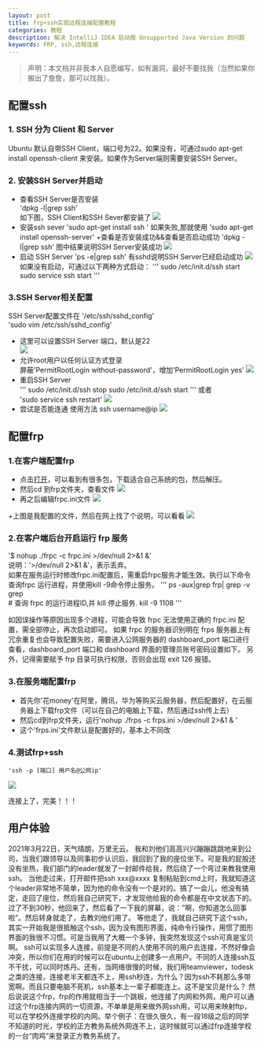 ```yaml
---
layout: post
title: frp+ssh实现远程连接配置教程
categories: 教程
description: 解决 IntelliJ IDEA 启动报 Unsupported Java Version 的问题
keywords: FRP, ssh,远程连接
---
```


>声明：本文档并非我本人自愿编写，如有漏洞，最好不要找我（当然如果你搬出了詹詹，那可以找我）。

##  配置ssh
###  1. SSH 分为 Client 和 Server
Ubuntu 默认自带SSH Client，端口号为22。如果没有，可通过sudo apt-get install openssh-client 来安装。如果作为Server端则需要安装SSH Server。
###  2. 安装SSH Server并启动
+ 查看SSH Server是否安装   
 'dpkg -l|grep ssh'   
如下图，SSH Client和SSH Sever都安装了
![](/images/posts/frp+ssh/SSH_installed.png) 
+ 安装ssh sever
'sudo apt-get install ssh '
如果失败,那就使用
'sudo apt-get install openssh-server'
+查看是否安装成功&&查看是否启动成功
'dpkg -l|grep ssh'
图中结果说明SSH Server安装成功
![](/images/posts/frp+ssh/SSH_suess.png) 
+ 启动 SSH Server
'ps -e|grep ssh'
有sshd说明SSH Server已经启动成功
![](/images/posts/frp+ssh/SSH_qd.png) 
如果没有启动，可通过以下两种方式启动：
'''
sudo /etc/init.d/ssh start
sudo service ssh start
'''
### 3.SSH Server相关配置
SSH Server配置文件在 '/etc/ssh/sshd_config'      
'sudo vim /etc/ssh/sshd_config'
+ 这里可以设置SSH Server 端口，默认是22  
![](/images/posts/frp+ssh/sshd_config1.png)    
+ 允许root用户以任何认证方式登录   
屏蔽'PermitRootLogin without-password'，增加'PermitRootLogin yes'
![](/images/posts/frp+ssh/sshd_config2.png)  
+ 重启SSH Server   
'''
sudo /etc/init.d/ssh stop
sudo /etc/init.d/ssh start
'''
或者   
'sudo service ssh restart'
![](/images/posts/frp+ssh/ssh_restart.png)  
+ 尝试是否能连通
使用方法 ssh username@ip
![](/images/posts/frp+ssh/ssh_if_ping.png)  

##  配置frp

### 1.在客户端配置frp
  + 点击[打开](https://github.com/fatedier/frp/releases)，可以看到有很多包，下载适合自己系统的包，然后解压。
  +  然后cd 到frp文件夹，查看文件
  ![](/images/posts/frp+ssh/frp_flo.png)  
  + 再之后编辑frpc.ini文件
   ![](/images/posts/frp+ssh/frp_ed_frpc.png)  
   
  +上图是我配置的文件，然后在网上找了个说明，可以看看
  ![](/images/posts/frp+ssh/frp_e_frpc.png)  

### 2.在客户端后台开启运行 frp 服务

'$ nohup ./frpc -c frpc.ini >/dev/null 2>&1 &'    
说明：'>/dev/null 2>&1 &'，表示丢弃。    
如果在服务运行时修改frpc.ini配置后，需重启frpc服务才能生效。执行以下命令查询frpc 运行进程，并使用kill -9命令停止服务。
    '''
    ps -aux|grep frp| grep -v grep  
    # 查询 frpc 的运行进程ID,并 kill 停止服务.
    kill -9 1108
    '''
    
如因误操作等原因出现多个进程，可能会导致 frpc 无法使用正确的 frpc.ini 配置，需全部停止，再次启动即可。
如果 frpc 的服务器识别明在 frps 服务器上有冗余重复也会导致配置失败，需要进入公网服务器的 dashboard_port 端口进行查看，dashboard_port 端口和 dashboard 界面的管理员账号密码设置如下。
另外，记得需要赋予 frp 目录可执行权限，否则会出现 exit 126 报错。
### 3.在服务端配置frp
   + 首先你'花money'在阿里，腾讯，华为等购买云服务器，然后配置好，在云服务器上下载frp文件（可以在自己的电脑上下载，然后通过ssh传上去）
  + 然后cd到frp文件夹，运行'nohup ./frps -c frps.ini >/dev/null 2>&1 & '
  + 这个'frps.ini'文件默认是配置好的，基本上不同改











###  4.测试frp+ssh

    'ssh -p [端口] 用户名@公网ip'
   ![](/images/posts/frp+ssh/ssh_ip.png)  

连接上了，完美！！！

## 用户体验
  2021年3月22日，天气晴朗，万里无云。
  我和刘他们高高兴兴蹦蹦跳跳地来到公司，当我们跟领导以及同事初步认识后，我回到了我的座位坐下。可是我的屁股还没有坐热，我们部门的leader就发了一封邮件给我，然后绕了一个弯过来教我使用ssh。
  当他走过来，打开邮件把ssh xxx@xxxx 复制粘贴到cmd上时，我就知道这个leader非常地不简单，因为他的命令没有一个是对的。搞了一会儿，他没有搞定，走回了座位，然后我自己研究下，才发现他给我的命令都是在中文状态下的。过了不到30秒，他回来了，然后看了一下我的屏幕，说：”啊，你知道怎么回事啦”。然后转身就走了，去教刘他们用了。
  等他走了，我就自己研究下这个ssh，其实一开始我是很抵触这个ssh，因为没有图形界面，纯命令行操作，用惯了图形界面的我很不习惯。可是当我用了大概一个多钟，我突然发现这个ssh可真是宝贝啊。
  ssh可以实现多人连接，前提是不同的人使用不同的用户去连接，不然好像会冲突，所以你们在用的时候可以在ubuntu上创建多一点用户。不同的人连接ssh互不干扰，可以同时炼丹。还有，当网络很慢的时候，我们用teamviewer，todesk之类的连接，连接老半天都连不上，用ssh秒连，为什么？因为ssh不耗那么多带宽啊。而且只要电脑不死机，ssh基本上一辈子都能连上。这不是宝贝是什么？
  然后说说这个frp，frp的作用就相当于一个跳板，他连接了内网和外网，用户可以通过这个frp连接内网的一切资源，不单单是用来做外网ssh用，可以用来映射ftp，可以在学校外连接学校的内网。举个例子：在很久很久，有一段18级之后的同学不知道的时光，学校的正方教务系统外网连不上，这时候就可以通过frp连接学校的一台“肉鸡”来登录正方教务系统了。




